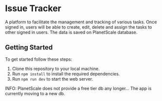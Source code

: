 # Issue Tracker

A platform to facilitate the management and tracking of various tasks. Once
signed in, users will be able to create, edit, delete and assign the tasks to other signed in users. The data is
saved on PlanetScale database.

## Getting Started

To get started follow these steps:

1. Clone this repository to your local machine.
2. Run `npm install` to install the required dependencies.
3. Run `npm run dev` to start the web server.

INFO: PlanetScale does not provide a free tier db any longer... The app is currently moving to a new db.
